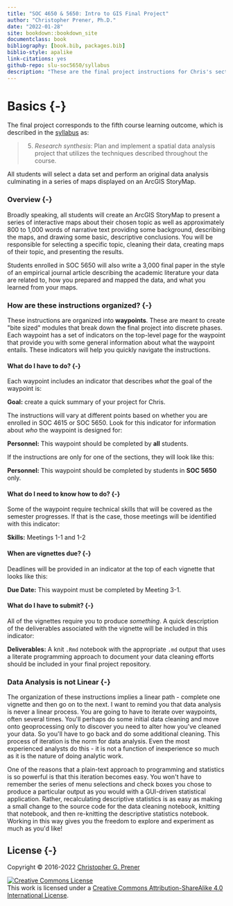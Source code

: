 ```yaml
---
title: "SOC 4650 & 5650: Intro to GIS Final Project"
author: "Christopher Prener, Ph.D."
date: "2022-01-28"
site: bookdown::bookdown_site
documentclass: book
bibliography: [book.bib, packages.bib]
biblio-style: apalike
link-citations: yes
github-repo: slu-soc5650/syllabus
description: "These are the final project instructions for Chris's sections of SOC 4650 and 5650."
---
```


# Basics {-}

The final project corresponds to the fifth course learning outcome, which is described in the [syllabus](https://slu-soc5650.github.io/syllabus) as:

> 5. *Research synthesis*: Plan and implement a spatial data analysis project that utilizes the techniques described throughout the course.

All students will select a data set and perform an original data analysis culminating in a series of maps displayed on an ArcGIS StoryMap. 

### Overview {-}
Broadly speaking, all students will create an ArcGIS StoryMap to present a series of interactive maps about their chosen topic as well as approximately 800 to 1,000 words of narrative text providing some background, describing the maps, and drawing some basic, descriptive conclusions. You will be responsible for selecting a specific topic, cleaning their data, creating maps of their topic, and presenting the results. 

Students enrolled in SOC 5650 will also write a 3,000 final paper in the style of an empirical journal article describing the academic literature your data are related to, how you prepared and mapped the data, and what you learned from your maps.

### How are these instructions organized? {-}
These instructions are organized into **waypoints**. These are meant to create "bite sized" modules that break down the final project into discrete phases. Each waypoint has a set of indicators on the top-level page for the waypoint that provide you with some general information about what the waypoint entails. These indicators will help you quickly navigate the instructions.

#### What do I have to do? {-}
Each waypoint includes an indicator that describes *what* the goal of the waypoint is:

<div class="rmdgoal">
<p><strong>Goal:</strong> create a quick summary of your project for
Chris.</p>
</div>

The instructions will vary at different points based on whether you are enrolled in SOC 4615 or SOC 5650. Look for this indicator for information about *who* the waypoint is designed for:

<div class="rmdpersonnel">
<p><strong>Personnel:</strong> This waypoint should be completed by
<strong>all</strong> students.</p>
</div>

If the instructions are only for one of the sections, they will look like this:

<div class="rmdpersonnel">
<p><strong>Personnel:</strong> This waypoint should be completed by
students in <strong>SOC 5650</strong> only.</p>
</div>

#### What do I need to know how to do? {-}
Some of the waypoint require technical skills that will be covered as the semester progresses. If that is the case, those meetings will be identified with this indicator:

<div class="rmdskills">
<p><strong>Skills:</strong> Meetings 1-1 and 1-2</p>
</div>

#### When are vignettes due? {-}
Deadlines will be provided in an indicator at the top of each vignette that looks like this:

<div class="rmddue">
<p><strong>Due Date:</strong> This waypoint must be completed by Meeting
3-1.</p>
</div>

#### What do I have to submit? {-}
All of the vignettes require you to produce *something*. A quick description of the deliverables associated with the vignette will be included in this indicator:

<div class="rmddeliver">
<p><strong>Deliverables:</strong> A knit <code>.Rmd</code> notebook with
the appropriate <code>.md</code> output that uses a literate programming
approach to document your data cleaning efforts should be included in
your final project repository.</p>
</div>

### Data Analysis is not Linear {-}
The organization of these instructions implies a linear path - complete one vignette and then go on to the next. I want to remind you that data analysis is never a linear process. You are going to have to iterate over waypoints, often several times. You'll perhaps do some initial data cleaning and move onto geoprocessing only to discover you need to alter how you've cleaned your data. So you'll have to go back and do some additional cleaning. This process of iteration is the norm for data analysis. Even the most experienced analysts do this - it is not a function of inexperience so much as it is the nature of doing analytic work. 

One of the reasons that a plain-text approach to programming and statistics is so powerful is that this iteration becomes easy. You won't have to remember the series of menu selections and check boxes you chose to produce a particular output as you would with a GUI-driven statistical application. Rather, recalculating descriptive statistics is as easy as making a small change to the source code for the data cleaning notebook, knitting that notebook, and then re-knitting the descriptive statistics notebook. Working in this way gives you the freedom to explore and experiment as much as you'd like!

## License {-}
Copyright © 2016-2022 [Christopher G. Prener](https://chris-prener.github.io)

<a rel="license" href="http://creativecommons.org/licenses/by-sa/4.0/"><img alt="Creative Commons License" style="border-width:0" src="https://i.creativecommons.org/l/by-sa/4.0/88x31.png" /></a><br />This work is licensed under a <a rel="license" href="http://creativecommons.org/licenses/by-sa/4.0/">Creative Commons Attribution-ShareAlike 4.0 International License</a>.


